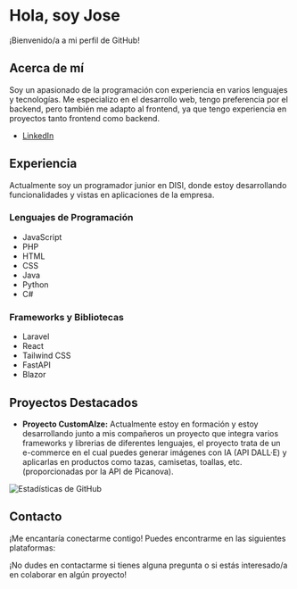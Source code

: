 # Hola, soy Jose

¡Bienvenido/a a mi perfil de GitHub!

## Acerca de mí

Soy un apasionado de la programación con experiencia en varios lenguajes y tecnologías. Me especializo en el desarrollo web, tengo preferencia por el backend, pero también me adapto al frontend, ya que tengo experiencia en proyectos tanto frontend como backend.

- <a href="https://www.linkedin.com/in/jose-ahmed-medina-ben-haddouch-4a88022b3/" target="_blank">LinkedIn</a>

## Experiencia

Actualmente soy un programador junior en DISI, donde estoy desarrollando funcionalidades y vistas en aplicaciones de la empresa.

### Lenguajes de Programación

- JavaScript
- PHP
- HTML
- CSS
- Java
- Python
- C#

### Frameworks y Bibliotecas

- Laravel
- React
- Tailwind CSS
- FastAPI
- Blazor

## Proyectos Destacados

- **Proyecto CustomAIze:** Actualmente estoy en formación y estoy desarrollando junto a mis compañeros un proyecto que integra varios frameworks y librerias de diferentes lenguajes, el proyecto trata de un e-commerce en el cual puedes generar imágenes con IA (API DALL·E) y aplicarlas en productos como tazas, camisetas, toallas, etc. (proporcionadas por la API de Picanova).

![Estadísticas de GitHub](https://github-readme-stats.vercel.app/api?username=Illomedina&show_icons=true&theme=radical)


## Contacto

¡Me encantaría conectarme contigo! Puedes encontrarme en las siguientes plataformas:

<!-- - [Twitter](https://twitter.com/tu-usuario) -->
<!-- - [Sitio web](https://www.tusitio.com) -->

¡No dudes en contactarme si tienes alguna pregunta o si estás interesado/a en colaborar en algún proyecto!

